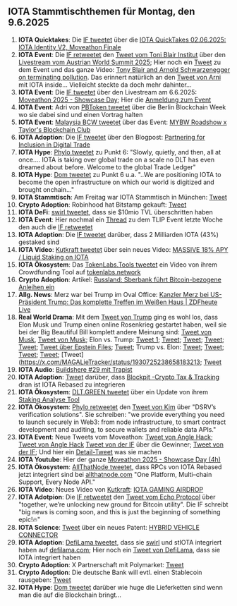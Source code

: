 ## IOTA Stammtischthemen für Montag, den 9.6.2025

1. **IOTA Quicktakes**: Die [IF tweetet](https://x.com/iota/status/1929508455917785175) über die [IOTA QuickTakes 02.06.2025: IOTA Identity V2, Moveathon Finale](https://www.youtube.com/watch?v=e7FkbmrjAqs)
2. **IOTA Event**: Die [IF retweetet](https://x.com/iota/status/1929795285867168171) den [Tweet vom Toni Blair Institut](https://x.com/InstituteGC/status/1929508305808064996) über den [Livestream vom Austrian World Summit 2025](https://www.youtube.com/watch?v=DFCyd7kZTp8); Hier noch ein [Tweet](https://x.com/InstituteGC/status/1930284396868751522) zu dem Event und das ganze Video: [Tony Blair and Arnold Schwarzenegger on terminating pollution](https://www.youtube.com/watch?v=NbLa29Let7A). Das erinnert natürlich an den [Tweet von Arni](https://x.com/Schwarzenegger/status/1869048184640815324) mit IOTA inside... Vielleicht steckte da doch mehr dahinter...
3. **IOTA Event**: Die [IF tweetet](https://x.com/iota/status/1929840489756274962) über den Livestream am 6.6.2025: [Moveathon 2025 - Showcase Day](https://www.youtube.com/live/MXRPSYDMD4o); Hier die [Anmeldung zum Event](https://lu.ma/bbv49hlo)
4. **IOTA Event**: Adri von [PBToken tweetet](https://x.com/pbtokn/status/1929827727722365255) über die Berlin Blockchain Week wo sie dabei sind und einen Vortrag halten
5. **IOTA Event**: [Malaysia BCW tweetet](https://x.com/MalaysiaBCW/status/1929843142196646019) über das Event: [MYBW Roadshow x Taylor's Blockchain Club](https://lu.ma/dvzzo0f7)
6. **IOTA Adoption**: Die [IF tweetet](https://x.com/iota/status/1929873715543544027) über den Blogpost: [Partnering for Inclusion in Digital Trade](https://blog.iota.org/iota-tbi-mou/)
7. **IOTA Hype**: [Phylo tweetet](https://x.com/PhyloIota/status/1929889738674319884) zu Punkt 6: "Slowly, quietly, and then, all at once.... IOTA is taking over global trade on a scale no DLT has even dreamed about before. Welcome to the global Trade Ledger"
8. **IOTA Hype**: [Dom tweetet](https://x.com/DomSchiener/status/1929914969622983128) zu Punkt 6 u.a. "..We are positioning IOTA to become the open infrastructure on which our world is digitized and brought onchain..."
9. **IOTA Stammtisch**: Am Freitag war IOTA Stammtisch in München: [Tweet](https://x.com/IotaMunchen/status/1929914851586867571)
10. **Crypto Adoption**: Robinhood hat Bitstamp gekauft: [Tweet](https://x.com/Vivek4real_/status/1929652590901661996)
11. **IOTA DeFi**: [swirl tweetet](https://x.com/swirlstake/status/1929946247223206360), dass sie $10mio TVL überschritten haben
12. **IOTA Event**: Hier nochmal ein [Thread](https://x.com/dx5ve/status/1930157255216820332) zu dem TLIP Event letzte Woche den auch die [IF retweetet](https://x.com/iota/status/1930244515316617329)
13. **IOTA Adoption**: Die [IF tweetet](https://x.com/iota/status/1930174020030206353) darüber, dass 2 Milliarden IOTA (43%) gestaked sind
14. **IOTA Video**: [Kutkraft tweetet](https://x.com/kutkraft/status/1930176214280360169) über sein neues Video: [MASSIVE 18% APY / Liquid Staking on IOTA](https://www.youtube.com/watch?v=tBTAENEx54M)
15. **IOTA Ökosystem**: Das [TokenLabs.Tools tweetet](https://x.com/TokenLabsX/status/1930219769782800486) ein Video von ihrem Crowdfunding Tool auf [tokenlabs.network](https://tokenlabs.network/)
16. **Crypto Adoption**: Artikel: [Russland: Sberbank führt Bitcoin-bezogene Anleihen ein](https://www.blocktrainer.de/blog/russland-sberbank-fuehrt-finanzprodukte-mit-bitcoin-bezug-ein)
17. **Allg. News**: Merz war bei Trump im Oval Office: [Kanzler Merz bei US-Präsident Trump: Das komplette Treffen im Weißen Haus | ZDFheute Live](https://www.youtube.com/watch?v=8NOJqApznXk)
18. **Real World Drama**: Mit dem [Tweet von Trump](https://x.com/TheBTCTherapist/status/1930374173777355052) ging es wohl los, dass Elon Musk und Trump einen online Rosenkrieg gestartet haben, weil sie bei der Big Beautiful Bill komplett andere Meinung sind: [Tweet von Musk](https://x.com/elonmusk/status/1930682121464795484), [Tweet von Musk](https://x.com/elonmusk/status/1930683435280167193); Elon vs. Trump: [Tweet 1](https://x.com/elonmusk/status/1929954109689606359); [Tweet](https://x.com/elonmusk/status/1930662301792977094); [Tweet](https://x.com/elonmusk/status/1930667063313633635); [Tweet](https://x.com/amuse/status/1930670362112426421); [Tweet](https://x.com/elonmusk/status/1930680655173882078); [Tweet über Epstein Files](https://x.com/elonmusk/status/1930703865801810022); [Tweet](https://x.com/elonmusk/status/1930718684819112251); Trump vs. Elon: [Tweet](https://x.com/overton_news/status/1930669747760222461); [Tweet](https://x.com/IranObserver0/status/1930698995992822021); [Tweet](https://x.com/SawyerMerritt/status/1930667189151158538); [Tweet](https://x.com/SciGuySpace/status/1930697811307409500); [Tweet](https://x.com/MAGALieTracker/status/1930725238658183213; [Tweet](https://x.com/PressSec/status/1930742344208560553)
19. **IOTA Audio**: [Buildshere #29 mit Trapist](https://x.com/iotalabs_/status/1930640236184252448)
20. **IOTA Adoption**: [Tweet](https://x.com/Wondere12985276/status/1930355676838023373) darüber, dass [Blockpit -Crypto Tax & Tracking](https://x.com/blockpit_io) dran ist IOTA Rebased zu integrieren
21. **IOTA Ökosystem**: [DLT.GREEN tweetet](https://x.com/dlt_green/status/1930711113630630318) über ein Update von ihrem [Staking Analyse Tool](https://dlt.green/en/services/iota-staking-analytics#validator-list)
22. **IOTA Ökosystem**: [Phylo retweetet](https://x.com/PhyloIota/status/1930826242971840766) den [Tweet von Kim](https://x.com/dsrvlabs_jiyun/status/1930751125847937035) über "DSRV’s verification solutions". Sie schreiben: "we provide everything you need to launch securely in Web3: from node infrastructure, to smart contract development and auditing, to secure wallets and reliable data APIs."
23. **IOTA Event**: Neue Tweets vom Moveathon: [Tweet von Angle Hack](https://x.com/AngelHack/status/1930817412154396833); [Tweet von Angle Hack](https://x.com/AngelHack/status/1930962681269510230) [Tweet von der IF](https://x.com/iota/status/1930929437891027132) über die Gewinner; [Tweet von der IF](https://x.com/iota/status/1931290057563898216); Und hier ein [Detail-Tweet](https://x.com/IotaRebased/status/1931212061708628265) was sie machen
24. **IOTA Youtube**: Hier der ganze [Moveathon 2025 - Showcase Day (4h)](https://www.youtube.com/live/MXRPSYDMD4o)
25. **IOTA Ökosystem**: [AllThatNode tweetet](https://x.com/AllThatNode/status/1930514776825720968), dass RPCs von IOTA Rebased jetzt integriert sind bei [allthatnode.com](https://www.allthatnode.com/) "One Platform, Multi–chain Support, Every Node API."
26. **IOTA Video**: Neues Video von [Kutkraft](https://x.com/kutkraft/status/1930942662108192919): [IOTA GAMING AIRDROP](https://www.youtube.com/watch?v=xkNgBzgCQHo)
27. **IOTA Adotpion**: Die [IF retweetet](https://x.com/iota/status/1930981479896535254) den [Tweet vom Echo Protocol](https://x.com/EchoProtocol_/status/1930972997223120986) über "together, we’re unlocking new ground for Bitcoin utility". Die IF schreibt "big news is coming soon, and this is just the beginning of something epic!🔥"
28. **IOTA Science**: [Tweet](https://x.com/Wondere12985276/status/1931090745932259579) über ein neues Patent: [HYBRID VEHICLE CONNECTOR](https://worldwide.espacenet.com/patent/search/family/095861993/publication/US2025183677A1?q=pn%3DUS2025183677A1)
29. **IOTA Adoption**: [DefiLama tweetet](https://x.com/DefiLlama/status/1931151018332659743), dass sie [swirl](https://x.com/swirlstake) und stIOTA integriert haben auf [defilama.com](defilama.com); Hier noch ein [Tweet von DefiLama](https://x.com/DefiLlama/status/1931152045136101470), dass sie IOTA integriert haben
30. **Crypto Adoption**: X Partnerschaft mit Polymarket: [Tweet](https://x.com/WatcherGuru/status/1931018320305643805)
31. **Crypto Adoption**: Die deutsche Bank will evtl. einen Stablecoin rausgeben: [Tweet](https://x.com/WatcherGuru/status/1931388983214293287)
32. **IOTA Hype**: [Dom tweetet](https://x.com/DomSchiener/status/1931525273159094296) darüber wie huge die Lieferketten sind wenn man die auf die Blockchain bringt...
